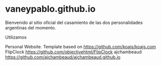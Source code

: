 # vaneypablo.github.io
Bienvenido al sitio oficial del casamiento de las dos personalidades argentinas del momento.

Utilizamos

Personal Website. Template based on https://github.com/koajs/koajs.com
FlipClock https://github.com/objectivehtml/FlipClock
ajchambeaud https://github.com/ajchambeaud/ajchambeaud.github.io
